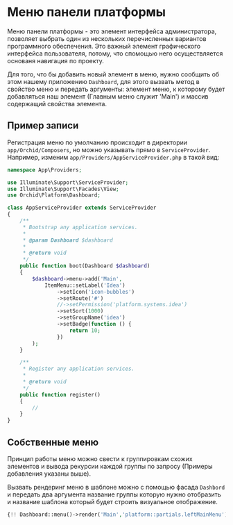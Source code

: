 # Меню панели платформы

Меню панели платформы - это элемент интерфейса администратора,
позволяет выбрать один из нескольких перечисленных вариантов программного обеспечения.
Это важный элемент графического интерфейса пользователя, потому, что спомощью него осуществляется основаня навигация по проекту.


Для того, что бы добавить новый элемент в меню, нужно сообщить об этом нашему приложению `Dashboard`,
для этого вызвать метод в свойство меню и передать аргументы: 
элемент меню, к которому будет добавляться наш элемент (Главным меню служит 'Main')
и массив содержащий свойства элемента. 


## Пример записи

Регистрация меню по умолчанию происходит в директории `app/Orchid/Composers`, но можно указывать прямо в `ServiceProvider`.
Например, изменим `app/Providers/AppServiceProvider.php` в такой вид:
	
```php
namespace App\Providers;

use Illuminate\Support\ServiceProvider;
use Illuminate\Support\Facades\View;
use Orchid\Platform\Dashboard;

class AppServiceProvider extends ServiceProvider
{
    /**
     * Bootstrap any application services.
     *
     * @param Dashboard $dashboard
     *
     * @return void
     */
    public function boot(Dashboard $dashboard)
    {
        $dashboard->menu->add('Main',
            ItemMenu::setLabel('Idea')
                ->setIcon('icon-bubbles')
                ->setRoute('#')
                //->setPermission('platform.systems.idea')
                ->setSort(1000)
                ->setGroupName('idea')
                ->setBadge(function () {
                    return 10;
                })
        );
    }

    /**
     * Register any application services.
     *
     * @return void
     */
    public function register()
    {
        //
    }
}
```
	
	
## Собственные меню

Принцип работы меню можно свести к группировкам схожих элементов и вывода рекурсии каждой группы по запросу (Примеры добавления указаны выше).

Вызвать рендеринг меню в шаблоне можно с помощью фасада `Dashbord` и передать два аргумента
название группы которую нужно отобразить и название шаблона который будет строить визуальное отображение.

```php
{!! Dashboard::menu()->render('Main','platform::partials.leftMainMenu') !!}
```
